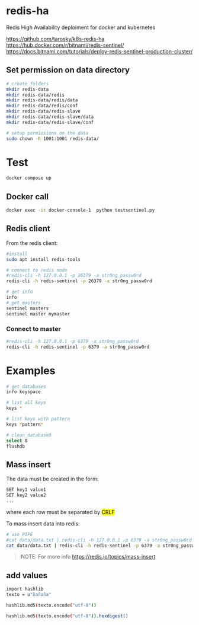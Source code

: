 # redis-ha
Redis High Availability deploiment for docker and kubernetes

https://github.com/tarosky/k8s-redis-ha
https://hub.docker.com/r/bitnami/redis-sentinel/
https://docs.bitnami.com/tutorials/deploy-redis-sentinel-production-cluster/


## Set permission on data directory

```bash
# create folders
mkdir redis-data
mkdir redis-data/redis
mkdir redis-data/redis/data
mkdir redis-data/redis/conf
mkdir redis-data/redis-slave
mkdir redis-data/redis-slave/data
mkdir redis-data/redis-slave/conf

# setup permissions on the data 
sudo chown -R 1001:1001 redis-data/
```
# Test

```bash
docker compose up 
```
## Docker call

```bash
docker exec -it docker-console-1  python testsentinel.py 
```

## Redis client

From the redis client:

```bash
#install 
sudo apt install redis-tools

# connect to redis node
#redis-cli -h 127.0.0.1 -p 26379 -a str0ng_passw0rd
redis-cli -h redis-sentinel -p 26379 -a str0ng_passw0rd

# get info
info
# get masters
sentinel masters
sentinel master mymaster
```

### Connect to master

```bash
#redis-cli -h 127.0.0.1 -p 6379 -a str0ng_passw0rd
redis-cli -h redis-sentinel -p 6379 -a str0ng_passw0rd

```


# Examples

```bash
# get databases
info keyspace

# list all keys
keys *

# list keys with pattern
keys *pattern*

# clean database0
select 0
flushdb
```

## Mass insert

The data must be created in the form:
```txt
SET key1 value1
SET key2 value2
...
```
where each row must be separated by <mark>CRLF</mark>

To mass insert data into redis:
```bash
# use PIPE 
#cat data/data.txt | redis-cli -h 127.0.0.1 -p 6379 -a str0ng_passw0rd --pipe
cat data/data.txt | redis-cli -h redis-sentinel -p 6379 -a str0ng_passw0rd --pipe
```

>NOTE: For more info https://redis.io/topics/mass-insert
## add values
```bash
import hashlib
texto = u"ñañaña"

hashlib.md5(texto.encode("utf-8"))

hashlib.md5(texto.encode("utf-8")).hexdigest()
```